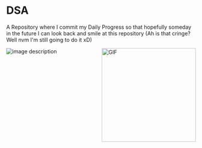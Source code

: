 # DSA

A Repository where I commit my Daily Progress so that hopefully someday in the future I can look back and smile at this repository (Ah is that cringe? Well nvm I'm still going to do it xD)

![image description]()
<img align="right" alt="GIF" src="https://www.google.com/url?sa=i&url=https%3A%2F%2Ftenor.com%2Fsearch%2Fproud-gifs&psig=AOvVaw03uPzuDREqwNePw_TCHTKG&ust=1632941607658000&source=images&cd=vfe&ved=0CAsQjRxqFwoTCMjcjtarovMCFQAAAAAdAAAAABAD" width="250"/>
